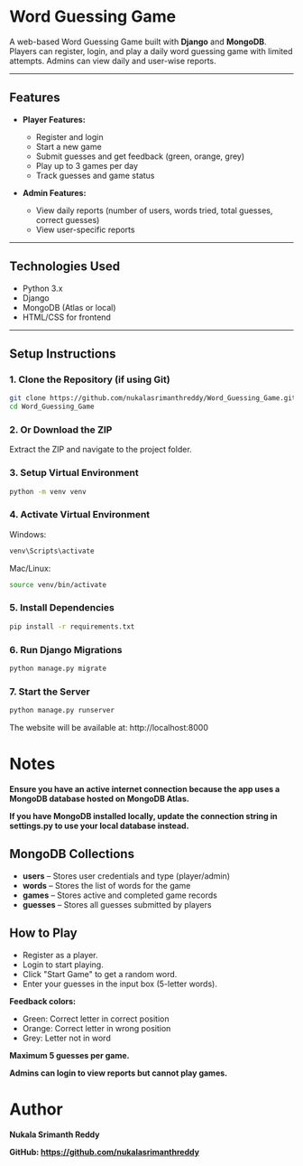 # Word Guessing Game

A web-based Word Guessing Game built with **Django** and **MongoDB**. Players can register, login, and play a daily word guessing game with limited attempts. Admins can view daily and user-wise reports.

---

## Features

- **Player Features:**
  - Register and login
  - Start a new game
  - Submit guesses and get feedback (green, orange, grey)
  - Play up to 3 games per day
  - Track guesses and game status

- **Admin Features:**
  - View daily reports (number of users, words tried, total guesses, correct guesses)
  - View user-specific reports

---

## Technologies Used

- Python 3.x  
- Django  
- MongoDB (Atlas or local)  
- HTML/CSS for frontend  

---

## Setup Instructions

### 1. Clone the Repository (if using Git)
```bash
git clone https://github.com/nukalasrimanthreddy/Word_Guessing_Game.git
cd Word_Guessing_Game
```
### 2. Or Download the ZIP
Extract the ZIP and navigate to the project folder.
### 3. Setup Virtual Environment
```bash
python -m venv venv
```
### 4. Activate Virtual Environment
Windows:
```bash
venv\Scripts\activate
```
Mac/Linux:
```bash
source venv/bin/activate
```
### 5. Install Dependencies
```bash
pip install -r requirements.txt
```
### 6. Run Django Migrations
```bash
python manage.py migrate
```
### 7. Start the Server
```bash
python manage.py runserver
```
The website will be available at: http://localhost:8000
# Notes
**Ensure you have an active internet connection because the app uses a MongoDB database hosted on MongoDB Atlas.**

**If you have MongoDB installed locally, update the connection string in settings.py to use your local database instead.**
## MongoDB Collections
- **users** – Stores user credentials and type (player/admin)
- **words** – Stores the list of words for the game
- **games** – Stores active and completed game records
- **guesses** – Stores all guesses submitted by players
## How to Play
- Register as a player.
- Login to start playing.
- Click "Start Game" to get a random word.
- Enter your guesses in the input box (5-letter words).
  
**Feedback colors:**
- Green: Correct letter in correct position
- Orange: Correct letter in wrong position
- Grey: Letter not in word
  
**Maximum 5 guesses per game.**

**Admins can login to view reports but cannot play games.**


# Author
**Nukala Srimanth Reddy**

**GitHub: https://github.com/nukalasrimanthreddy**

